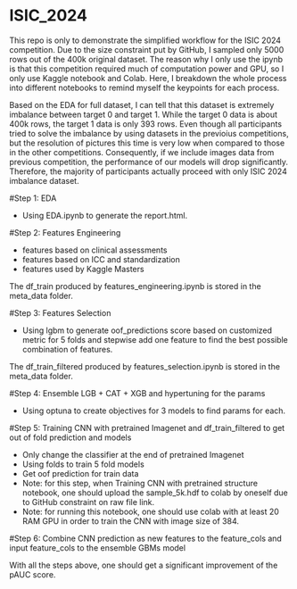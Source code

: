 # ISIC_2024

This repo is only to demonstrate the simplified workflow for the ISIC 2024 competition. Due to the size constraint put by GitHub, I sampled only 5000 rows out of the 400k original dataset.
The reason why I only use the ipynb is that this competition required much of computation power and GPU, so I only use Kaggle notebook and Colab. Here, I breakdown the whole process into 
different notebooks to remind myself the keypoints for each process. 

Based on the EDA for full dataset, I can tell that this dataset is extremely imbalance between target 0 and target 1. While the target 0 data is about 400k rows, 
the target 1 data is only 393 rows. Even though all participants tried to solve the imbalance by using datasets in the previoius competitions, but the resolution of pictures this time is very low
when compared to those in the other competitions. Consequently, if we include images data from previous competition, the performance of our models will drop significantly. Therefore, the majority of
participants actually proceed with only ISIC 2024 imbalance dataset.

#Step 1: EDA
  * Using EDA.ipynb to generate the report.html.
    
#Step 2: Features Engineering
  * features based on clinical assessments
  * features based on ICC and standardization
  * features used by Kaggle Masters
    
The df_train produced by features_engineering.ipynb is stored in the meta_data folder.

#Step 3: Features Selection
  * Using lgbm to generate oof_predictions score based on customized metric for 5 folds and stepwise add one feature to find the best possible combination of features.

The df_train_filtered produced by features_selection.ipynb is stored in the meta_data folder.

#Step 4: Ensemble LGB + CAT + XGB and hypertuning for the params
  * Using optuna to create objectives for 3 models to find params for each.

#Step 5: Training CNN with pretrained Imagenet and df_train_filtered to get out of fold prediction and models
  * Only change the classifier at the end of pretrained Imagenet
  * Using folds to train 5 fold models
  * Get oof prediction for train data
  * Note: for this step, when Training CNN with pretrained structure notebook, one should upload the sample_5k.hdf to colab by oneself due to GitHub constraint on raw file link.
  * Note: for running this notebook, one should use colab with at least 20 RAM GPU in order to train the CNN with image size of 384.

#Step 6: Combine CNN prediction as new features to the feature_cols and input feature_cols to the ensemble GBMs model

With all the steps above, one should get a significant improvement of the pAUC score.
